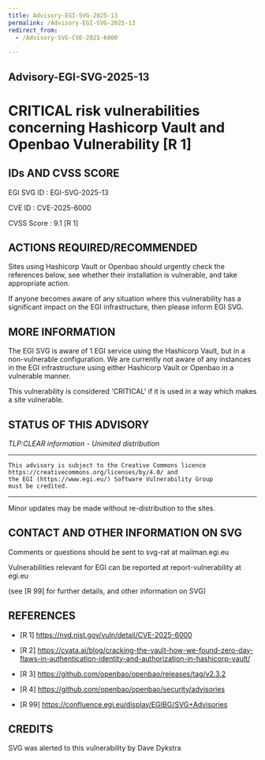 ```yaml
---
title: Advisory-EGI-SVG-2025-13
permalink: /Advisory-EGI-SVG-2025-13
redirect_from:
  - /Advisory-SVG-CVE-2025-6000
 
---
```

## Advisory-EGI-SVG-2025-13

#  CRITICAL risk vulnerabilities concerning Hashicorp Vault and Openbao Vulnerability [R 1]

## IDs AND CVSS SCORE 

EGI SVG ID : EGI-SVG-2025-13
    
CVE ID     : CVE-2025-6000

CVSS Score : 9.1 [R 1]
    

## ACTIONS REQUIRED/RECOMMENDED

Sites using Hashicorp Vault or Openbao should urgently check the references
below, see whether their installation is vulnerable, and take appropriate 
action.

If anyone becomes aware of any situation where this vulnerability has a 
significant impact on the EGI infrastructure, then please inform EGI SVG.


## MORE INFORMATION

The EGI SVG is aware of 1 EGI service using the Hashicorp Vault, but in a
non-vulnerable configuration. We are currently not aware of any instances in
the EGI infrastructure using either Hashicorp Vault or Openbao in a vulnerable
manner.

This vulnerability is considered 'CRITICAL' if it is used in a way which
makes a site vulnerable. 
    
## STATUS OF THIS ADVISORY
                        
_TLP:CLEAR information - Unimited distribution_ 

-----------------------------
    This advisory is subject to the Creative Commons licence 
    https://creativecommons.org/licenses/by/4.0/ and
    the EGI (https://www.egi.eu/) Software Vulnerability Group 
    must be credited.
-----------------------------

Minor updates may be made without re-distribution to the sites.

## CONTACT AND OTHER INFORMATION ON SVG
    
Comments or questions should be sent to
	svg-rat at mailman.egi.eu

Vulnerabilities relevant for EGI can be reported at
	report-vulnerability at egi.eu
    
(see [R 99] for further details, and other information on SVG)
    
    
## REFERENCES

- [R 1] <https://nvd.nist.gov/vuln/detail/CVE-2025-6000> 
     
- [R 2] <https://cyata.ai/blog/cracking-the-vault-how-we-found-zero-day-flaws-in-authentication-identity-and-authorization-in-hashicorp-vault/>

- [R 3] <https://github.com/openbao/openbao/releases/tag/v2.3.2>

- [R 4] <https://github.com/openbao/openbao/security/advisories>
    

- [R 99] <https://confluence.egi.eu/display/EGIBG/SVG+Advisories>

## CREDITS


SVG was alerted to this vulnerability by Dave Dykstra 
